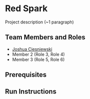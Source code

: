 # Red Spark

Project description (~1 paragraph)

## Team Members and Roles

* [Joshua Ciesniewski](https://github.com/JoshCiesniewski/-CIS350-HW20-Ciesniewski)
* Member 2 (Role 3, Role 4)
* Member 3 (Role 5, Role 6)

## Prerequisites

## Run Instructions
